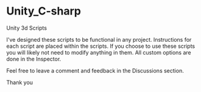 # Unity_C-sharp
Unity 3d Scripts

I've designed these scripts to be functional in any project. Instructions for each script are placed within the scripts.
If you choose to use these scripts you will likely not need to modify anything in them. All custom options are done in the Inspector.

Feel free to leave a comment and feedback in the Discussions section.

Thank you
